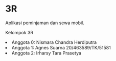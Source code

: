 # 3R
Aplikasi peminjaman dan sewa mobil.

Kelompok 3R
<li>Anggota 0: Nismara Chandra Herdiputra</li>
<li>Anggota 1: Agnes Suarna 20/463589/TK/51581</li>
<li>Anggota 2: Irharsy Tara Prasetya</li>
